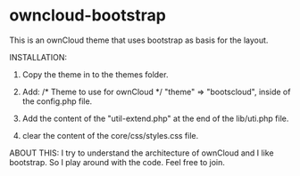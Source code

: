 owncloud-bootstrap
==================

This is an ownCloud theme that uses bootstrap as basis for the layout. 

INSTALLATION:
1. Copy the theme in to the themes folder.
2. Add:
      /* Theme to use for ownCloud */
      "theme" => "bootscloud",
  inside of the config.php file.

3. Add the content of the "util-extend.php" at the end of the lib/uti.php file. 
4. clear the content of the core/css/styles.css file.


ABOUT THIS: 
I try to understand the architecture of ownCloud and I like bootstrap.  So I play around with the code. Feel free to join.
